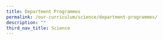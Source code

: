 ```yaml
---
title: Department Programmes
permalink: /our-curriculum/science/department-programmes/
description: ""
third_nav_title: Science
---
```

